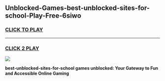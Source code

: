 
## Unblocked-Games-best-unblocked-sites-for-school-Play-Free-6siwo
<h3>
<a href="https://premium76.site?title=best-unblocked-sites-for-school&ref=21A">CLICK TO PLAY</a></h3>
<hr>

<h3>
<a href="https://premium76.site?title=best-unblocked-sites-for-school&ref=21A">CLICK 2 PLAY</a>
  
</h3>

<a href="https://premium76.site?title=best-unblocked-sites-for-school&ref=21A"><img src="https://clearcache.store/games.png"></a>


**best-unblocked-sites-for-school games unblocked: Your Gateway to Fun and Accessible Online Gaming**
